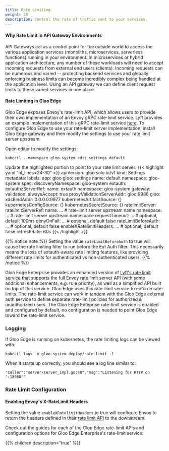 ```yaml
---
title: Rate Limiting
weight: 30
description: Control the rate of traffic sent to your services.
---
```


#### Why Rate Limit in API Gateway Environments
API Gateways act as a control point for the outside world to access the various application services
(monoliths, microservices, serverless functions) running in your environment. In microservices or hybrid application
architecture, any number of these workloads will need to accept incoming requests from external end users (clients).
Incoming requests can be numerous and varied -- protecting backend services and globally enforcing business limits
can become incredibly complex being handled at the application level. Using an API gateway we can define client
request limits to these varied services in one place.

#### Rate Limiting in Gloo Edge

Gloo Edge exposes Envoy's rate-limit API, which allows users to provide their own implementation of an Envoy gRPC rate-limit
service. Lyft provides an example implementation of this gRPC rate-limit service
[here](https://github.com/lyft/ratelimit). To configure Gloo Edge to use your rate-limit server implementation,
install Gloo Edge gateway and then modify the settings to use your rate limit server upstream:

Open editor to modify the settings:
```shell script
kubectl --namespace gloo-system edit settings default
```

Update the highlighted portion to point to your rate limit server:
{{< highlight yaml "hl_lines=24-30" >}}
apiVersion: gloo.solo.io/v1
kind: Settings
metadata:
  labels:
    app: gloo
    gloo: settings
  name: default
  namespace: gloo-system
spec:
  discoveryNamespace: gloo-system
  extauth:
    extauthzServerRef:
      name: extauth
      namespace: gloo-system
  gateway:
    validation:
      alwaysAccept: true
      proxyValidationServerAddr: gloo:9988
  gloo:
    xdsBindAddr: 0.0.0.0:9977
  kubernetesArtifactSource: {}
  kubernetesConfigSource: {}
  kubernetesSecretSource: {}
  ratelimitServer:
    ratelimitServerRef:
      name: ...        # rate-limit server upstream name
      namespace: ...   # rate-limit server upstream namespace
    requestTimeout: ...      # optional, default 100ms
    denyOnFail: ...          # optional, default false
    rateLimitBeforeAuth: ... # optional, default false
    enableXRatelimitHeaders: ... # optional, default false
  refreshRate: 60s
{{< /highlight  >}}

{{% notice note %}}
Setting the value `rateLimitBeforeAuth` to true will cause the rate limiting filter to run before the Ext Auth filter.
This necessarily means the loss of extauth-aware rate limiting features, like providing different rate limits for authenticated
vs non-authenticated users.
{{% /notice %}}

Gloo Edge Enterprise provides an enhanced version of [Lyft's rate limit service](https://github.com/lyft/ratelimit) that
supports the full Envoy rate limit server API (with some additional enhancements, e.g. rule priority), as well as a
simplified API built on top of this service. Gloo Edge uses this rate-limit service to enforce rate-limits. The rate-limit
service can work in tandem with the Gloo Edge external auth service to define separate rate-limit policies for authorized &
unauthorized users. The Gloo Edge Enteprise rate-limit service is enabled and configured by default, no configuration is needed
to point Gloo Edge toward the rate-limit service.

### Logging

If Gloo Edge is running on kubernetes, the rate limiting logs can be viewed with:
```
kubectl logs -n gloo-system deploy/rate-limit -f
```

When it starts up correctly, you should see a log line similar to:
```
"caller":"server/server_impl.go:48","msg":"Listening for HTTP on ':18080'"
```

### Rate Limit Configuration

#### Enabling Envoy's X-RateLimit Headers
Setting the value `enableXRatelimitHeaders` to true will configure Envoy to return the headers defined in their [rate limit API](https://www.envoyproxy.io/docs/envoy/latest/api-v3/extensions/filters/http/ratelimit/v3/rate_limit.proto.html#envoy-v3-api-field-extensions-filters-http-ratelimit-v3-ratelimit-enable-x-ratelimit-headers)
to the downstream.

Check out the guides for each of the Gloo Edge rate-limit APIs and configuration options for Gloo Edge Enterprise's rate-limit
service:

{{% children description="true" %}}
